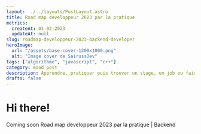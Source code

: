 ```yaml
---
layout: ../../layouts/PostLayout.astro
title: Road map developpeur 2023 par la pratique
metrics:
  createAt: 01-02-2023
  updateAt: null
slug: roadmap-developpeur-2023-backend-developer
heroImage:
  url: "/assets/base-cover-1200x1000.png"
  alt: "Image cover de SairussDev"
tags: ["algorithme", "javascript", "c++"]
category: mood post
description: Apprendre, pratiquer puis trouver un stage, un job ou faire du freelance!
drafts: false
---
```


# Hi there!

Coming soon Road map developpeur 2023 par la pratique | Backend

